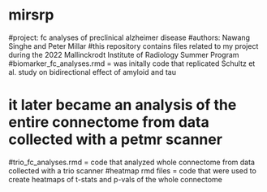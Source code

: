 # mirsrp
#project: fc analyses of preclinical alzheimer disease
#authors: Nawang Singhe and Peter Millar
#this repository contains files related to my project during the 2022 Mallinckrodt Institute of Radiology Summer Program
#biomarker_fc_analyses.rmd = was initally code that replicated Schultz et al. study on bidirectional effect of amyloid and tau
#                            it later became an analysis of the entire connectome from data collected with a petmr scanner
#trio_fc_analyses.rmd = code that analyzed whole connectome from data collected with a trio scanner
#heatmap rmd files = code that were used to create heatmaps of t-stats and p-vals of the whole connectome
